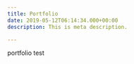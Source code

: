 ```yaml
---
title: Portfolio
date: 2019-05-12T06:14:34.000+00:00
description: This is meta description.

---
```

portfolio test